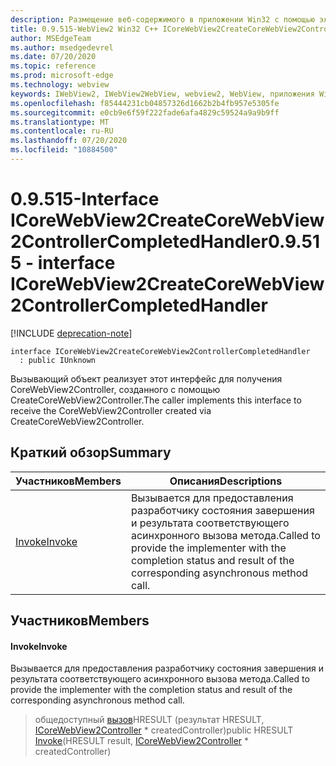 ```yaml
---
description: Размещение веб-содержимого в приложении Win32 с помощью элемента управления Microsoft Edge WebView2
title: 0.9.515-WebView2 Win32 C++ ICoreWebView2CreateCoreWebView2ControllerCompletedHandler
author: MSEdgeTeam
ms.author: msedgedevrel
ms.date: 07/20/2020
ms.topic: reference
ms.prod: microsoft-edge
ms.technology: webview
keywords: IWebView2, IWebView2WebView, webview2, WebView, приложения Win32, Win32, EDGE, ICoreWebView2, ICoreWebView2Controller, элемент управления "веб-браузер", HTML Edge
ms.openlocfilehash: f85444231cb04857326d1662b2b4fb957e5305fe
ms.sourcegitcommit: e0cb9e6f59f222fade6afa4829c59524a9a9b9ff
ms.translationtype: MT
ms.contentlocale: ru-RU
ms.lasthandoff: 07/20/2020
ms.locfileid: "10884500"
---
```

# <span data-ttu-id="71431-104">0.9.515-Interface ICoreWebView2CreateCoreWebView2ControllerCompletedHandler</span><span class="sxs-lookup"><span data-stu-id="71431-104">0.9.515 - interface ICoreWebView2CreateCoreWebView2ControllerCompletedHandler</span></span> 

[!INCLUDE [deprecation-note](../../includes/deprecation-note.md)]

```
interface ICoreWebView2CreateCoreWebView2ControllerCompletedHandler
  : public IUnknown
```

<span data-ttu-id="71431-105">Вызывающий объект реализует этот интерфейс для получения CoreWebView2Controller, созданного с помощью CreateCoreWebView2Controller.</span><span class="sxs-lookup"><span data-stu-id="71431-105">The caller implements this interface to receive the CoreWebView2Controller created via CreateCoreWebView2Controller.</span></span>

## <span data-ttu-id="71431-106">Краткий обзор</span><span class="sxs-lookup"><span data-stu-id="71431-106">Summary</span></span>

 <span data-ttu-id="71431-107">Участников</span><span class="sxs-lookup"><span data-stu-id="71431-107">Members</span></span>                        | <span data-ttu-id="71431-108">Описания</span><span class="sxs-lookup"><span data-stu-id="71431-108">Descriptions</span></span>
--------------------------------|---------------------------------------------
[<span data-ttu-id="71431-109">Invoke</span><span class="sxs-lookup"><span data-stu-id="71431-109">Invoke</span></span>](#invoke) | <span data-ttu-id="71431-110">Вызывается для предоставления разработчику состояния завершения и результата соответствующего асинхронного вызова метода.</span><span class="sxs-lookup"><span data-stu-id="71431-110">Called to provide the implementer with the completion status and result of the corresponding asynchronous method call.</span></span>

## <span data-ttu-id="71431-111">Участников</span><span class="sxs-lookup"><span data-stu-id="71431-111">Members</span></span>

#### <span data-ttu-id="71431-112">Invoke</span><span class="sxs-lookup"><span data-stu-id="71431-112">Invoke</span></span> 

<span data-ttu-id="71431-113">Вызывается для предоставления разработчику состояния завершения и результата соответствующего асинхронного вызова метода.</span><span class="sxs-lookup"><span data-stu-id="71431-113">Called to provide the implementer with the completion status and result of the corresponding asynchronous method call.</span></span>

> <span data-ttu-id="71431-114">общедоступный [вызов](#invoke)HRESULT (результат HRESULT, [ICoreWebView2Controller](icorewebview2controller.md) \* createdController)</span><span class="sxs-lookup"><span data-stu-id="71431-114">public HRESULT [Invoke](#invoke)(HRESULT result, [ICoreWebView2Controller](icorewebview2controller.md) \* createdController)</span></span>

